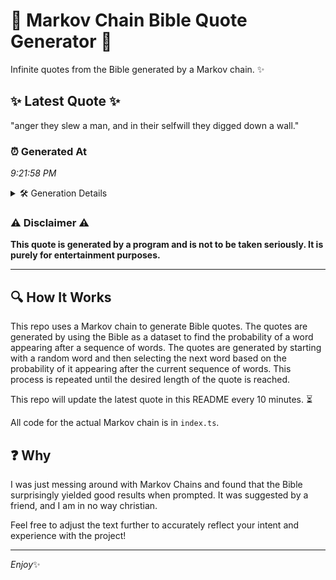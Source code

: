 # 📖 Markov Chain Bible Quote Generator 📖

Infinite quotes from the Bible generated by a Markov chain. ✨

## ✨ Latest Quote ✨
"anger they slew a man, and in their selfwill they digged down a wall."

### ⏰ Generated At
*9:21:58 PM*

<details>
    <summary>🛠️ Generation Details</summary>
    <p>
        <strong>🌱 Seed:</strong> anger<br>
        <strong>🔄 Iterations:</strong> 13<br>
        <strong>📜 Context History:</strong><br>[ anger ]: they<br>[ anger, they ]: slew<br>[ anger, they, slew ]: a<br>[ anger, they, slew, a ]: man,<br>[ anger, they, slew, a, man, ]: and<br>[ anger, they, slew, a, man,, and ]: in<br>[ they, slew, a, man,, and, in ]: their<br>[ slew, a, man,, and, in, their ]: selfwill<br>[ a, man,, and, in, their, selfwill ]: they<br>[ man,, and, in, their, selfwill, they ]: digged<br>[ and, in, their, selfwill, they, digged ]: down<br>[ in, their, selfwill, they, digged, down ]: a<br>[ their, selfwill, they, digged, down, a ]: wall.<br>
    </p>
</details>

### ⚠️ Disclaimer ⚠️
**This quote is generated by a program and is not to be taken seriously. It is purely for entertainment purposes.**

---

## 🔍 How It Works

This repo uses a Markov chain to generate Bible quotes. The quotes are generated by using the Bible as a dataset to find the probability of a word appearing after a sequence of words. The quotes are generated by starting with a random word and then selecting the next word based on the probability of it appearing after the current sequence of words. This process is repeated until the desired length of the quote is reached.

This repo will update the latest quote in this README every 10 minutes. ⏳

All code for the actual Markov chain is in `index.ts`.

## ❓ Why

I was just messing around with Markov Chains and found that the Bible surprisingly yielded good results when prompted. 
It was suggested by a friend, and I am in no way christian.

Feel free to adjust the text further to accurately reflect your intent and experience with the project!

---

*Enjoy*✨

